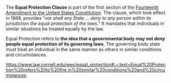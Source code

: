 
The **Equal Protection Clause** is part of the first section of the [Fourteenth Amendment to the United States Constitution](https://en.wikipedia.org/wiki/Fourteenth_Amendment_to_the_United_States_Constitution "Fourteenth Amendment to the United States Constitution"). The clause, which took effect in 1868, provides "_nor shall any State ... deny to any person within its jurisdiction the equal protection of the laws._" It mandates that individuals in similar situations be treated equally by the law.

Equal Protection refers to **the idea that a governmental body may not deny people equal protection of its governing laws**. The governing body state must treat an individual in the same manner as others in similar conditions and circumstances.

https://www.law.cornell.edu/wex/equal_protection#:~:text=Equal%20Protection%20refers%20to%20the,in%20similar%20conditions%20and%20circumstances.